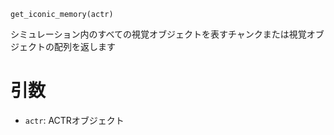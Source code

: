 ```
get_iconic_memory(actr)
```

シミュレーション内のすべての視覚オブジェクトを表すチャンクまたは視覚オブジェクトの配列を返します

# 引数

  * `actr`: ACTRオブジェクト
